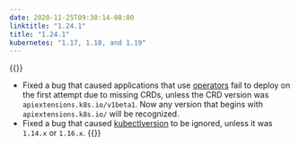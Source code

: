 ```yaml
---
date: 2020-11-25T09:30:14-08:00
linktitle: "1.24.1"
title: "1.24.1"
kubernetes: "1.17, 1.18, and 1.19"
---
```


{{<fixes>}}
* Fixed a bug that caused applications that use [operators](https://kots.io/vendor/operators/packaging-an-operator/) fail to deploy on the first attempt due to missing CRDs, unless the CRD version was `apiextensions.k8s.io/v1beta1`.
Now any version that begins with `apiextensions.k8s.io/` will be recognized.
* Fixed a bug that caused [kubectlversion](https://kots.io/reference/v1beta1/application/#kubectlversion) to be ignored, unless it was `1.14.x` or `1.16.x`.
{{</fixes>}}
